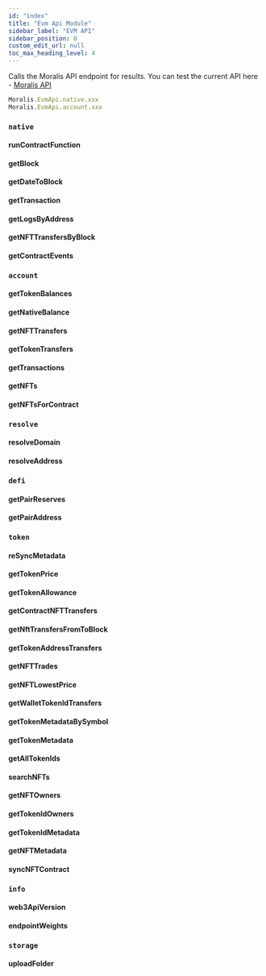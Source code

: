 ```yaml
---
id: "index"
title: "Evm Api Module"
sidebar_label: "EVM API"
sidebar_position: 0
custom_edit_url: null
toc_max_heading_level: 4
---
```


Calls the Moralis API endpoint for results. You can test the current API here - [Moralis API](../../moralis-web3api/moralisweb3.mdx)

```js
Moralis.EvmApi.native.xxx
Moralis.EvmApi.account.xxx
```

### `native`
#### runContractFunction
#### getBlock
#### getDateToBlock
#### getTransaction
#### getLogsByAddress
#### getNFTTransfersByBlock
#### getContractEvents

### `account`
#### getTokenBalances
#### getNativeBalance
#### getNFTTransfers
#### getTokenTransfers
#### getTransactions
#### getNFTs
#### getNFTsForContract

### `resolve`
#### resolveDomain
#### resolveAddress

### `defi`
#### getPairReserves
#### getPairAddress

### `token`
#### reSyncMetadata
#### getTokenPrice
#### getTokenAllowance
#### getContractNFTTransfers
#### getNftTransfersFromToBlock
#### getTokenAddressTransfers
#### getNFTTrades
#### getNFTLowestPrice
#### getWalletTokenIdTransfers
#### getTokenMetadataBySymbol
#### getTokenMetadata
#### getAllTokenIds
#### searchNFTs
#### getNFTOwners
#### getTokenIdOwners
#### getTokenIdMetadata
#### getNFTMetadata
#### syncNFTContract

### `info`
#### web3ApiVersion
#### endpointWeights

### `storage`
#### uploadFolder
 